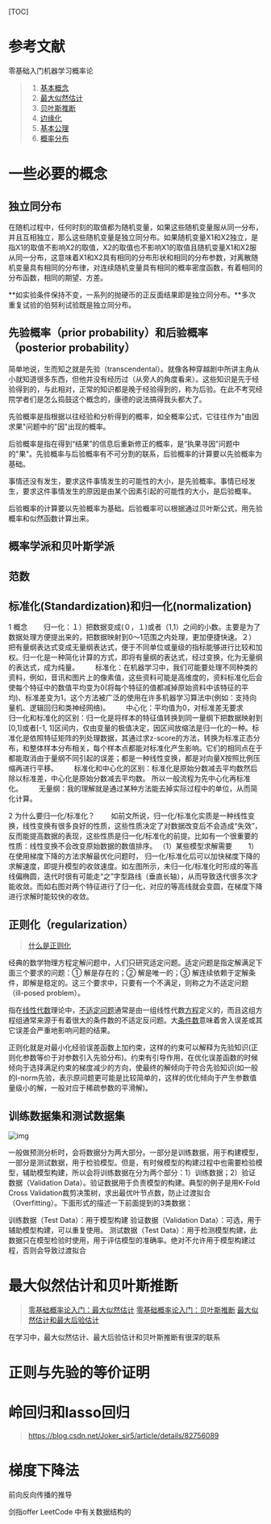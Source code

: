 [TOC]
#  参考文献
零基础入门机器学习概率论
>1. [基本概念](https://m.jqr.com/news/009617)
>2. [最大似然估计](https://m.jqr.com/news/009637)
>3. [贝叶斯推断](https://m.jqr.com/news/009642)
>4. [边缘化](https://www.jqr.com/article/000065)
>5. [基本公理](https://www.jqr.com/article/000469)
>6. [概率分布](https://www.jqr.com/article/000474)

# 一些必要的概念

## 独立同分布

在随机过程中，任何时刻的取值都为随机变量，如果这些随机变量服从同一分布，并且互相独立，那么这些随机变量是独立同分布。如果随机变量X1和X2独立，是指X1的取值不影响X2的取值，X2的取值也不影响X1的取值且随机变量X1和X2服从同一分布，这意味着X1和X2具有相同的分布形状和相同的分布参数，对离散随机变量具有相同的分布律，对连续随机变量具有相同的概率密度函数，有着相同的分布函数，相同的期望、方差。

**如实验条件保持不变，一系列的抛硬币的正反面结果即是独立同分布。**多次重复试验的伯努利试验既是独立同分布。

## 先验概率（prior probability）和后验概率（posterior probability）

简单地说，生而知之就是先验（transcendental）。就像各种穿越剧中所讲主角从小就知道很多东西，但他并没有经历过（从旁人的角度看来）。这些知识是先于经验得到的，与此相对，正常的知识都是晚于经验得到的，称为后验。在此不考究经院学者们是怎么捣鼓这个概念的，康德的说法搞得我头都大了。

先验概率是指根据以往经验和分析得到的概率，如全概率公式，它往往作为"由因求果"问题中的"因"出现的概率。

后验概率是指在得到“结果”的信息后重新修正的概率，是“执果寻因”问题中的"果"。先验概率与后验概率有不可分割的联系，后验概率的计算要以先验概率为基础。

事情还没有发生，要求这件事情发生的可能性的大小，是先验概率。事情已经发生，要求这件事情发生的原因是由某个因素引起的可能性的大小，是后验概率。

后验概率的计算要以先验概率为基础。后验概率可以根据通过贝叶斯公式，用先验概率和似然函数计算出来。

## 概率学派和贝叶斯学派



## 范数

## 标准化(Standardization)和归一化(normalization)

1 概念
   归一化：１）把数据变成(０，１)或者（1,1）之间的小数。主要是为了数据处理方便提出来的，把数据映射到0～1范围之内处理，更加便捷快速。２）把有量纲表达式变成无量纲表达式，便于不同单位或量级的指标能够进行比较和加权。归一化是一种简化计算的方式，即将有量纲的表达式，经过变换，化为无量纲的表达式，成为纯量。
   标准化：在机器学习中，我们可能要处理不同种类的资料，例如，音讯和图片上的像素值，这些资料可能是高维度的，资料标准化后会使每个特征中的数值平均变为0(将每个特征的值都减掉原始资料中该特征的平均)、标准差变为1，这个方法被广泛的使用在许多机器学习算法中(例如：支持向量机、逻辑回归和类神经网络)。
   中心化：平均值为0，对标准差无要求
   归一化和标准化的区别：归一化是将样本的特征值转换到同一量纲下把数据映射到[0,1]或者[-1, 1]区间内，仅由变量的极值决定，因区间放缩法是归一化的一种。标准化是依照特征矩阵的列处理数据，其通过求z-score的方法，转换为标准正态分布，和整体样本分布相关，每个样本点都能对标准化产生影响。它们的相同点在于都能取消由于量纲不同引起的误差；都是一种线性变换，都是对向量X按照比例压缩再进行平移。
   标准化和中心化的区别：标准化是原始分数减去平均数然后除以标准差，中心化是原始分数减去平均数。 所以一般流程为先中心化再标准化。
   无量纲：我的理解就是通过某种方法能去掉实际过程中的单位，从而简化计算。

2 为什么要归一化/标准化？
   如前文所说，归一化/标准化实质是一种线性变换，线性变换有很多良好的性质，这些性质决定了对数据改变后不会造成“失效”，反而能提高数据的表现，这些性质是归一化/标准化的前提。比如有一个很重要的性质：线性变换不会改变原始数据的数值排序。
 （1）某些模型求解需要
   1）在使用梯度下降的方法求解最优化问题时， 归一化/标准化后可以加快梯度下降的求解速度，即提升模型的收敛速度。如左图所示，未归一化/标准化时形成的等高线偏椭圆，迭代时很有可能走“之”字型路线（垂直长轴），从而导致迭代很多次才能收敛。而如右图对两个特征进行了归一化，对应的等高线就会变圆，在梯度下降进行求解时能较快的收敛。


## 正则化（regularization）

> [什么是正则化](https://charlesliuyx.github.io/2017/10/03/[直观详解]什么是正则化/)

经典的数学物理方程定解问题中，人们只研究适定问题。适定问题是指定解满足下面三个要求的问题：① 解是存在的；② 解是唯一的；③ 解连续依赖于定解条件，即解是稳定的。这三个要求中，只要有一个不满足，则称之为不适定问题（ill-posed problem）。

指在[线性代数](https://baike.baidu.com/item/线性代数/800)理论中，[不适定问题](https://baike.baidu.com/item/不适定问题)通常是由一组线性代数[方程](https://baike.baidu.com/item/方程/6306)定义的，而且这组方程组通常来源于有着很大的条件数的不适定反问题。大[条件数](https://baike.baidu.com/item/条件数/5293168)意味着舍入误差或其它误差会严重地影响问题的结果。

正则化就是对最小化经验误差函数上加约束，这样的约束可以解释为先验知识(正则化参数等价于对参数引入先验分布)。约束有引导作用，在优化误差函数的时候倾向于选择满足约束的梯度减少的方向，使最终的解倾向于符合先验知识(如一般的l-norm先验，表示原问题更可能是比较简单的，这样的优化倾向于产生参数值量级小的解，一般对应于稀疏参数的平滑解)。




## 训练数据集和测试数据集

![img](https://img-blog.csdn.net/20180417102757632)

一般做预测分析时，会将数据分为两大部分。一部分是训练数据，用于构建模型，一部分是测试数据，用于检验模型。但是，有时候模型的构建过程中也需要检验模型，辅助模型构建，所以会将训练数据在分为两个部分：1）训练数据；2）验证数据（Validation Data）。验证数据用于负责模型的构建。典型的例子是用K-Fold Cross Validation裁剪决策树，求出最优叶节点数，防止过渡拟合（Overfitting）。下面形式的描述一下前面提到的3类数据：

训练数据（Test Data）：用于模型构建
验证数据（Validation Data）：可选，用于辅助模型构建，可以重复使用。
测试数据（Test Data）：用于检测模型构建，此数据只在模型检验时使用，用于评估模型的准确率。绝对不允许用于模型构建过程，否则会导致过渡拟合

# 最大似然估计和贝叶斯推断

> [零基础概率论入门：最大似然估计](<https://m.jqr.com/news/009637>)
> [零基础概率论入门：贝叶斯推断](https://m.jqr.com/news/009642)
>[最大似然估计和最大后验估计](https://www.cnblogs.com/shixisheng/p/7136890.html)


在学习中，最大似然估计、最大后验估计和贝叶斯推断有很深的联系

# 正则与先验的等价证明



# 岭回归和lasso回归

> <https://blog.csdn.net/Joker_sir5/article/details/82756089>

# 梯度下降法

前向反向传播的推导

剑指offer LeetCode 中有关数据结构的  